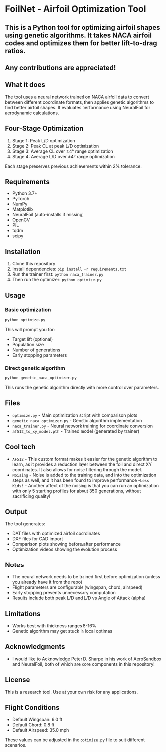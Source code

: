 # FoilNet - Airfoil Optimization Tool

## This is a Python tool for optimizing airfoil shapes using genetic algorithms. It takes NACA airfoil codes and optimizes them for better lift-to-drag ratios.

## Any contributions are appreciated!

## What it does

The tool uses a neural network trained on NACA airfoil data to convert between different coordinate formats, then applies genetic algorithms to find better airfoil shapes. It evaluates performance using NeuralFoil for aerodynamic calculations.

## Four-Stage Optimization

1. Stage 1: Peak L/D optimization
2. Stage 2: Peak CL at peak L/D optimization  
3. Stage 3: Average CL over ±4° range optimization
4. Stage 4: Average L/D over ±4° range optimization

Each stage preserves previous achievements within 2% tolerance.

## Requirements

- Python 3.7+
- PyTorch
- NumPy
- Matplotlib
- NeuralFoil (auto-installs if missing)
- OpenCV
- PIL
- tqdm
- scipy

## Installation

1. Clone this repository
2. Install dependencies: `pip install -r requirements.txt`
3. Run the trainer first: `python naca_trainer.py`
4. Then run the optimizer: `python optimize.py`

## Usage

### Basic optimization

```bash
python optimize.py
```

This will prompt you for:
- Target lift (optional)
- Population size
- Number of generations
- Early stopping parameters

### Direct genetic algorithm

```bash
python genetic_naca_optimizer.py
```

This runs the genetic algorithm directly with more control over parameters.

## Files

- `optimize.py` - Main optimization script with comparison plots
- `genetic_naca_optimizer.py` - Genetic algorithm implementation
- `naca_trainer.py` - Neural network training for coordinate conversion
- `af512_to_xy_model.pth` - Trained model (generated by trainer)

## Cool tech
- `AF512` - This custom format makes it easier for the genetic algorithm to learn, as it provides a reduction layer between the foil and direct XY coordinates. It also allows for noise filtering through the model.
- `Noising` - Noise is added to the training data, and into the optimization steps as well, and it has been found to improve performance
-`Less Kids!` - Another affect of the noising is that you can run an optimization with only 5 starting profiles for about 350 generations, without sacrificing quality!

## Output

The tool generates:
- DAT files with optimized airfoil coordinates
- DXF files for CAD import
- Comparison plots showing before/after performance
- Optimization videos showing the evolution process

## Notes

- The neural network needs to be trained first before optimization (unless you already have it from the repo)
- Flight parameters are configurable (wingspan, chord, airspeed)
- Early stopping prevents unnecessary computation
- Results include both peak L/D and L/D vs Angle of Attack (alpha)

## Limitations

- Works best with thickness ranges 8-16%
- Genetic algorithm may get stuck in local optimas

## Acknowledgments
- I would like to Acknowledge Peter D. Sharpe in his work of AeroSandbox and NeuralFoil, both of which are core components in this repository!

## License

This is a research tool. Use at your own risk for any applications.

## Flight Conditions

- Default Wingspan: 6.0 ft
- Default Chord: 0.8 ft
- Default Airspeed: 35.0 mph

These values can be adjusted in the `optimize.py` file to suit different scenarios.
